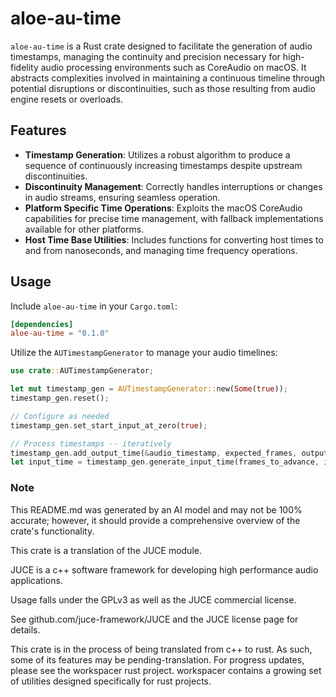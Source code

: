 # aloe-au-time

`aloe-au-time` is a Rust crate designed to facilitate the generation of audio timestamps, managing the continuity and precision necessary for high-fidelity audio processing environments such as CoreAudio on macOS. It abstracts complexities involved in maintaining a continuous timeline through potential disruptions or discontinuities, such as those resulting from audio engine resets or overloads.

## Features

- **Timestamp Generation**: Utilizes a robust algorithm to produce a sequence of continuously increasing timestamps despite upstream discontinuities.
- **Discontinuity Management**: Correctly handles interruptions or changes in audio streams, ensuring seamless operation.
- **Platform Specific Time Operations**: Exploits the macOS CoreAudio capabilities for precise time management, with fallback implementations available for other platforms.
- **Host Time Base Utilities**: Includes functions for converting host times to and from nanoseconds, and managing time frequency operations.

## Usage

Include `aloe-au-time` in your `Cargo.toml`:
```toml
[dependencies]
aloe-au-time = "0.1.0"
```

Utilize the `AUTimestampGenerator` to manage your audio timelines:
```rust
use crate::AUTimestampGenerator;

let mut timestamp_gen = AUTimestampGenerator::new(Some(true));
timestamp_gen.reset();

// Configure as needed
timestamp_gen.set_start_input_at_zero(true);

// Process timestamps -- iteratively
timestamp_gen.add_output_time(&audio_timestamp, expected_frames, output_rate, Some(1.0));
let input_time = timestamp_gen.generate_input_time(frames_to_advance, input_rate, Some(false));
```

### Note

This README.md was generated by an AI model and may not be 100% accurate; however, it should provide a comprehensive overview of the crate's functionality.

This crate is a translation of the JUCE module.

JUCE is a c++ software framework for developing high performance audio applications.

Usage falls under the GPLv3 as well as the JUCE commercial license.

See github.com/juce-framework/JUCE and the JUCE license page for details.

This crate is in the process of being translated from c++ to rust. As such, some of its features may be pending-translation. For progress updates, please see the workspacer rust project. workspacer contains a growing set of utilities designed specifically for rust projects.
